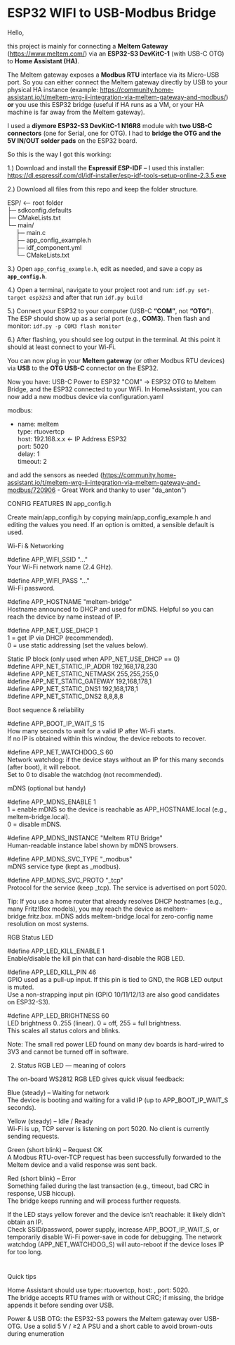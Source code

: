 # ESP32 WIFI to USB-Modbus Bridge

Hello,

this project is mainly for connecting a **Meltem Gateway** (https://www.meltem.com/) via an **ESP32-S3 DevKitC-1** (with USB-C OTG) to **Home Assistant (HA)**.

The Meltem gateway exposes a **Modbus RTU** interface via its Micro-USB port. So you can either connect the Meltem gateway directly by USB to your physical HA instance (example: https://community.home-assistant.io/t/meltem-wrg-ii-integration-via-meltem-gateway-and-modbus/) **or** you use this ESP32 bridge (useful if HA runs as a VM, or your HA machine is far away from the Meltem gateway).

I used a **diymore ESP32-S3 DevKitC-1 N16R8** module with **two USB-C connectors** (one for Serial, one for OTG).
I had to **bridge the OTG and the 5V IN/OUT solder pads** on the ESP32 board.

So this is the way I got this working:

1.) Download and install the **Espressif ESP-IDF** – I used this installer:  
    https://dl.espressif.com/dl/idf-installer/esp-idf-tools-setup-online-2.3.5.exe

2.) Download all files from this repo and keep the folder structure.

ESP/ <-- root folder  
├─ sdkconfig.defaults  
├─ CMakeLists.txt  
└─ main/  
     &nbsp;&nbsp;&nbsp;&nbsp; ├─ main.c   
       &nbsp;&nbsp;&nbsp;&nbsp; ├─ app_config_example.h   
         &nbsp;&nbsp;&nbsp;&nbsp; ├─ idf_component.yml   
        &nbsp;&nbsp;&nbsp;&nbsp; └─ CMakeLists.txt  
   



3.) Open `app_config_example.h`, edit as needed, and save a copy as **`app_config.h`**.

4.) Open a terminal, navigate to your project root and run: `idf.py set-target esp32s3` and after that run `idf.py build`


5.) Connect your ESP32 to your computer (USB-C **“COM”**, not **“OTG”**).  
   The ESP should show up as a serial port (e.g., **COM3**). Then flash and monitor: `idf.py -p COM3 flash monitor`


6.) After flashing, you should see log output in the terminal. At this point it should at least connect to your Wi-Fi.

You can now plug in your **Meltem gateway** (or other Modbus RTU devices) via **USB** to the **OTG USB-C** connector on the ESP32.




Now you have: USB-C Power to ESP32 "COM" -> ESP32 OTG to Meltem Bridge, and the ESP32 connected to your WiFi.
In HomeAssistant, you can now add a new modbus device via configuration.yaml

modbus:   
  - name: meltem   
    type: rtuovertcp   
    host: 192.168.x.x   <- IP Address ESP32   
    port: 5020   
    delay: 1   
    timeout: 2   


and add the sensors as needed (https://community.home-assistant.io/t/meltem-wrg-ii-integration-via-meltem-gateway-and-modbus/720906 - Great Work and thanky to user "da_anton")


  CONFIG FEATURES IN app_config.h  


Create main/app_config.h by copying main/app_config_example.h and editing the values you need.
If an option is omitted, a sensible default is used.

Wi-Fi & Networking

#define APP_WIFI_SSID "..."   
Your Wi-Fi network name (2.4 GHz).

#define APP_WIFI_PASS "..."   
Wi-Fi password.

#define APP_HOSTNAME "meltem-bridge"   
Hostname announced to DHCP and used for mDNS. Helpful so you can reach the device by name instead of IP.

#define APP_NET_USE_DHCP 1   
1 = get IP via DHCP (recommended).   
0 = use static addressing (set the values below).

Static IP block (only used when APP_NET_USE_DHCP == 0)   
#define APP_NET_STATIC_IP_ADDR 192,168,178,230   
#define APP_NET_STATIC_NETMASK 255,255,255,0   
#define APP_NET_STATIC_GATEWAY 192,168,178,1   
#define APP_NET_STATIC_DNS1 192,168,178,1   
#define APP_NET_STATIC_DNS2 8,8,8,8   

Boot sequence & reliability   

#define APP_BOOT_IP_WAIT_S 15   
How many seconds to wait for a valid IP after Wi-Fi starts.   
If no IP is obtained within this window, the device reboots to recover.

#define APP_NET_WATCHDOG_S 60   
Network watchdog: if the device stays without an IP for this many seconds (after boot), it will reboot.   
Set to 0 to disable the watchdog (not recommended).

mDNS (optional but handy)   

#define APP_MDNS_ENABLE 1   
1 = enable mDNS so the device is reachable as APP_HOSTNAME.local (e.g., meltem-bridge.local).   
0 = disable mDNS.   
 
#define APP_MDNS_INSTANCE "Meltem RTU Bridge"   
Human-readable instance label shown by mDNS browsers.   

#define APP_MDNS_SVC_TYPE "_modbus"   
mDNS service type (kept as _modbus).   

#define APP_MDNS_SVC_PROTO "_tcp"   
Protocol for the service (keep _tcp). The service is advertised on port 5020.   

Tip: If you use a home router that already resolves DHCP hostnames (e.g., many Fritz!Box models), you may reach the device as meltem-bridge.fritz.box. mDNS adds meltem-bridge.local for zero-config name resolution on most systems.

RGB Status LED

#define APP_LED_KILL_ENABLE 1   
Enable/disable the kill pin that can hard-disable the RGB LED. 

#define APP_LED_KILL_PIN 46   
GPIO used as a pull-up input. If this pin is tied to GND, the RGB LED output is muted.   
Use a non-strapping input pin (GPIO 10/11/12/13 are also good candidates on ESP32-S3).

#define APP_LED_BRIGHTNESS 60   
LED brightness 0..255 (linear). 0 = off, 255 = full brightness.   
This scales all status colors and blinks.

Note: The small red power LED found on many dev boards is hard-wired to 3V3 and cannot be turned off in software.   

2) Status RGB LED — meaning of colors

The on-board WS2812 RGB LED gives quick visual feedback:

Blue (steady) – Waiting for network   
The device is booting and waiting for a valid IP (up to APP_BOOT_IP_WAIT_S seconds).

Yellow (steady) – Idle / Ready   
Wi-Fi is up, TCP server is listening on port 5020. No client is currently sending requests.

Green (short blink) – Request OK   
A Modbus RTU-over-TCP request has been successfully forwarded to the Meltem device and a valid response was sent back.

Red (short blink) – Error   
Something failed during the last transaction (e.g., timeout, bad CRC in response, USB hiccup).   
The bridge keeps running and will process further requests.

If the LED stays yellow forever and the device isn’t reachable: it likely didn’t obtain an IP.   
Check SSID/password, power supply, increase APP_BOOT_IP_WAIT_S, or temporarily disable Wi-Fi power-save in code for debugging. The network watchdog (APP_NET_WATCHDOG_S) will auto-reboot    if the device loses IP for too long.

#
Quick tips

Home Assistant should use type: rtuovertcp, host: <hostname or IP>, port: 5020.   
The bridge accepts RTU frames with or without CRC; if missing, the bridge appends it before sending over USB.

Power & USB OTG: the ESP32-S3 powers the Meltem gateway over USB-OTG. Use a solid 5 V / ≥2 A PSU and a short cable to avoid brown-outs during enumeration
